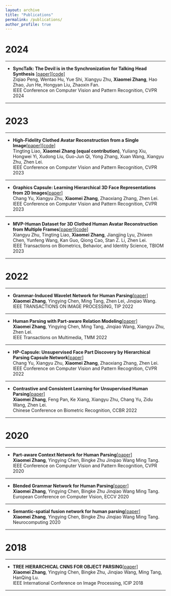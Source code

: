 ```yaml
---
layout: archive
title: "Publications"
permalink: /publications/
author_profile: true
---
```


2024
=====

___

* **SyncTalk: The Devil is in the Synchronization for Talking Head Synthesis** [[paper]](https://arxiv.org/pdf/2311.17590.pdf)[[code]](https://github.com/ZiqiaoPeng/SyncTalk)  
Ziqiao Peng, Wentao Hu, Yue Shi, Xiangyu Zhu, **Xiaomei Zhang**, Hao Zhao, Jun He, Hongyan Liu, Zhaoxin Fan.  
IEEE Conference on Computer Vision and Pattern Recognition, CVPR 2024

___


2023
=====
___

* **High-Fidelity Clothed Avatar Reconstruction from a Single Image**[[paper]](https://openaccess.thecvf.com/content/CVPR2023/papers/Liao_High-Fidelity_Clothed_Avatar_Reconstruction_From_a_Single_Image_CVPR_2023_paper.pdf)[[code]](https://github.com/TingtingLiao/CAR)   
Tingting Liao, **Xiaomei Zhang (equal contribution)**, Yuliang Xiu, Hongwei Yi, Xudong Liu, Guo-Jun Qi, Yong Zhang, Xuan Wang, Xiangyu Zhu, Zhen Lei.    
IEEE Conference on Computer Vision and Pattern Recognition, CVPR 2023

___


* **Graphics Capsule: Learning Hierarchical 3D Face Representations from 2D Images**[[paper]](https://openaccess.thecvf.com/content/CVPR2023/papers/Yu_Graphics_Capsule_Learning_Hierarchical_3D_Face_Representations_From_2D_Images_CVPR_2023_paper.pdf)    
Chang Yu, Xiangyu Zhu, **Xiaomei Zhang**, Zhaoxiang Zhang, Zhen Lei.      
IEEE Conference on Computer Vision and Pattern Recognition, CVPR 2023

___

* **MVP-Human Dataset for 3D Clothed Human Avatar Reconstruction from Multiple Frames**[[paper]](https://arxiv.org/abs/2204.11184)[[code]](https://github.com/TingtingLiao/MVPHuman)     
Xiangyu Zhu, Tingting Liao, **Xiaomei Zhang**, Jiangjing Lyu, Zhiwen Chen, Yunfeng Wang, Kan Guo, Qiong Cao, Stan Z. Li, Zhen Lei.      
IEEE Transactions on Biometrics, Behavior, and Identity Science, TBIOM 2023


___


2022
======

___

* **Grammar-Induced Wavelet Network for Human Parsing**[[paper]](https://ieeexplore.ieee.org/document/9795988)    
**Xiaomei Zhang**, Yingying Chen, Ming Tang, Zhen Lei, Jinqiao Wang.  
IEEE TRANSACTIONS ON IMAGE PROCESSING, TIP 2022


___

* **Human Parsing with Part-aware Relation Modeling**[[paper]](https://ieeexplore.ieee.org/document/9706337)    
**Xiaomei Zhang**, Yingying Chen, Ming Tang, Jinqiao Wang, Xiangyu Zhu, Zhen Lei.  
IEEE Transactions on Multimedia, TMM 2022
___

* **HP-Capsule: Unsupervised Face Part Discovery by Hierarchical Parsing Capsule Network**[[paper]](https://openaccess.thecvf.com/content/CVPR2022/papers/Yu_HP-Capsule_Unsupervised_Face_Part_Discovery_by_Hierarchical_Parsing_Capsule_Network_CVPR_2022_paper.pdf)    
Chang Yu, Xiangyu Zhu, **Xiaomei Zhang**, Zhaoxiang Zhang, Zhen Lei.        
IEEE Conference on Computer Vision and Pattern Recognition, CVPR 2022

___

* **Contrastive and Consistent Learning for Unsupervised Human Parsing**[[paper]](https://link.springer.com/chapter/10.1007/978-3-031-20233-9_23)    
**Xiaomei Zhang**, Feng Pan, Ke Xiang, Xiangyu Zhu, Chang Yu, Zidu Wang, Zhen Lei.        
Chinese Conference on Biometric Recognition, CCBR 2022

___




2020
======

___

* **Part-aware Context Network for Human Parsing**[[paper]](https://openaccess.thecvf.com/content_CVPR_2020/papers/Zhang_Part-Aware_Context_Network_for_Human_Parsing_CVPR_2020_paper.pdf)    
**Xiaomei Zhang**, Yingying Chen, Bingke Zhu Jinqiao Wang Ming Tang.  
IEEE Conference on Computer Vision and Pattern Recognition, CVPR 2020

___

* **Blended Grammar Network for Human Parsing**[[paper]](https://link.springer.com/chapter/10.1007/978-3-030-58586-0_12)    
**Xiaomei Zhang**, Yingying Chen, Bingke Zhu Jinqiao Wang Ming Tang.  
European Conference on Computer Vision, ECCV 2020

___

* **Semantic-spatial fusion network for human parsing**[[paper]](https://www.sciencedirect.com/science/article/abs/pii/S0925231220304835)    
**Xiaomei Zhang**, Yingying Chen, Bingke Zhu Jinqiao Wang Ming Tang.  
Neurocomputing 2020

___



2018
======

___

* **TREE HIERARCHICAL CNNS FOR OBJECT PARSING**[[paper]](https://ieeexplore.ieee.org/document/8451301)    
**Xiaomei Zhang**, Yingying Chen, Bingke Zhu, Jinqiao Wang, Ming Tang, HanQing Lu.   
IEEE International Conference on Image Processing, ICIP 2018


___



